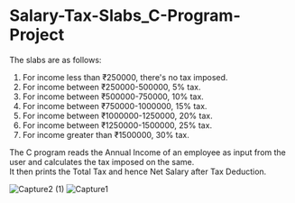 # Salary-Tax-Slabs_C-Program-Project
The slabs are as follows:
   1. For income less than ₹250000, there's no tax imposed.
   2. For income between ₹250000-500000, 5% tax.
   3. For income between ₹500000-750000, 10% tax.
   4. For income between ₹750000-1000000, 15% tax.
   5. For income between ₹1000000-1250000, 20% tax.
   6. For income between ₹1250000-1500000, 25% tax.
   7. For income greater than ₹1500000, 30% tax.

The C program reads the Annual Income of an employee as input from the user and calculates the tax imposed on the same.  
It then prints the Total Tax and hence Net Salary after Tax Deduction.  

![Capture2 (1)](https://user-images.githubusercontent.com/103752092/163728329-3d99a39e-f1e0-4b5f-bf30-e0fc08ae5fc1.png)
![Capture1](https://user-images.githubusercontent.com/103752092/163728331-433b41ea-6015-441f-b553-f5a77333b6dd.PNG)
